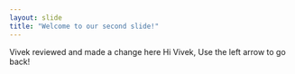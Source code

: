 ```yaml
---
layout: slide
title: "Welcome to our second slide!"
---
```

Vivek reviewed and made a change here
Hi Vivek, Use the left arrow to go back!
